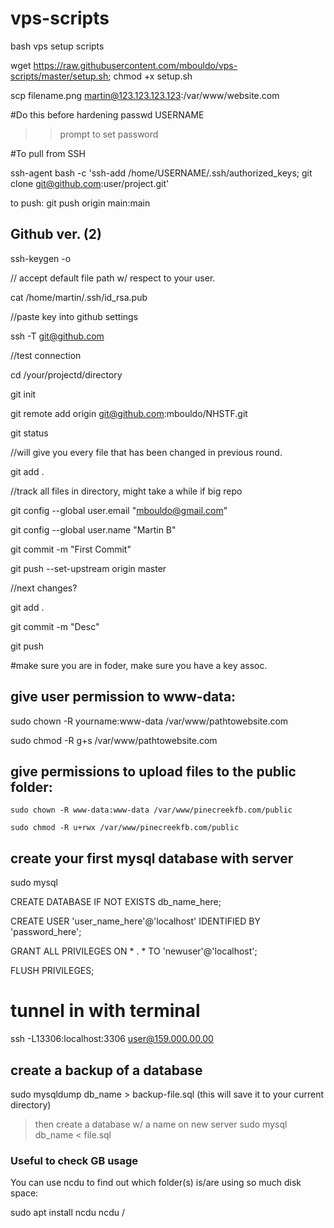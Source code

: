 # vps-scripts
bash vps setup scripts

wget https://raw.githubusercontent.com/mbouldo/vps-scripts/master/setup.sh; chmod +x setup.sh

 scp filename.png martin@123.123.123.123:/var/www/website.com

#Do this before hardening
passwd USERNAME
>> prompt to set password

#To pull from SSH

ssh-agent bash -c 'ssh-add /home/USERNAME/.ssh/authorized_keys; git clone git@github.com:user/project.git'

to push:
git push origin main:main

## Github ver. (2)
ssh-keygen -o 

// accept default file path w/ respect to your user.

cat /home/martin/.ssh/id_rsa.pub

//paste key into github settings

ssh -T git@github.com

//test connection

cd /your/projectd/directory

git init

git remote add origin git@github.com:mbouldo/NHSTF.git

git status

//will give you every file that has been changed in previous round.

git add .

//track all files in directory, might take a while if big repo

git config --global user.email "mbouldo@gmail.com"

git config --global user.name "Martin B"

git commit -m "First Commit"

git push --set-upstream origin master

//next changes?

git add .

git commit -m "Desc"

git push




#make sure you are in foder, make sure you have a key assoc.


## give user permission to www-data:


sudo chown -R yourname:www-data /var/www/pathtowebsite.com

sudo chmod -R g+s /var/www/pathtowebsite.com

## give permissions to upload files to the public folder:
```sudo chown -R www-data:www-data /var/www/pinecreekfb.com/public```

```sudo chmod -R u+rwx /var/www/pinecreekfb.com/public```


## create your first mysql database with server
sudo mysql

CREATE DATABASE IF NOT EXISTS db_name_here;

CREATE USER 'user_name_here'@'localhost' IDENTIFIED BY 'password_here';

GRANT ALL PRIVILEGES ON * . * TO 'newuser'@'localhost';

FLUSH PRIVILEGES;

# tunnel in with terminal

ssh -L13306:localhost:3306 user@159.000.00.00
 
## create a backup of a database
sudo mysqldump db_name > backup-file.sql
(this will save it to your current directory)

> then create a database w/ a name on new server
 sudo mysql db_name < file.sql

### Useful to check GB usage
You can use ncdu to find out which folder(s) is/are using so much disk space:

sudo apt install ncdu
ncdu /

